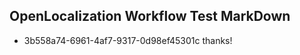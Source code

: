 ## OpenLocalization Workflow Test MarkDown
* 3b558a74-6961-4af7-9317-0d98ef45301c thanks!

<!--HONumber=Jul16_HO3-->


